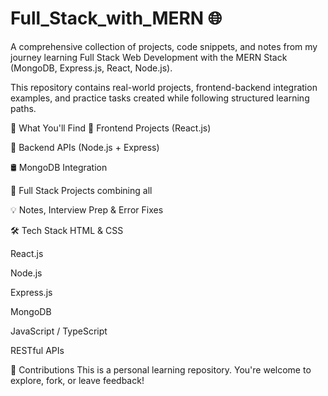 # Full_Stack_with_MERN 🌐
A comprehensive collection of projects, code snippets, and notes from my journey learning Full Stack Web Development with the MERN Stack (MongoDB, Express.js, React, Node.js).

This repository contains real-world projects, frontend-backend integration examples, and practice tasks created while following structured learning paths.

🚀 What You'll Find
🧱 Frontend Projects (React.js)

🔗 Backend APIs (Node.js + Express)

🛢 MongoDB Integration

🔧 Full Stack Projects combining all

💡 Notes, Interview Prep & Error Fixes

🛠 Tech Stack
HTML & CSS

React.js

Node.js

Express.js

MongoDB

JavaScript / TypeScript

RESTful APIs

🙌 Contributions
This is a personal learning repository. You're welcome to explore, fork, or leave feedback!
